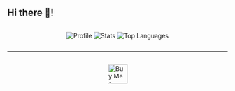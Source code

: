 <h2>Hi there 👋!</h2>

<div style="display: flex; align-items: center; justify-content: center;">
  
  ![Profile](http://github-profile-summary-cards.vercel.app/api/cards/profile-details?username=jacobnicked&theme=github_dark)
  ![Stats](http://github-profile-summary-cards.vercel.app/api/cards/stats?username=jacobnicked&theme=github_dark)
  ![Top Languages](http://github-profile-summary-cards.vercel.app/api/cards/repos-per-language?username=jacobnicked&theme=github_dark)
  
</div>

---

<div style="display: flex; align-items: center; justify-content: center;">

  <a href='https://ko-fi.com/W7W5189O6M' target='_blank'><img height='45' style='border:0px;height:45px;' src='https://storage.ko-fi.com/cdn/kofi3.png?v=6' border='0' alt='Buy Me a Coffee at ko-fi.com' /></a>
  
</div>
